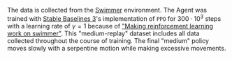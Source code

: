The data is collected from the [Swimmer](https://gymnasium.farama.org/environments/mujoco/swimmer/) environment. The Agent was trained with [Stable Baselines 3](https://stable-baselines3.readthedocs.io/en/master/)'s implementation of `PPO` for $300 \cdot 10^3$ steps with a learning rate of $\gamma = 1$ because of ["Making reinforcement learning work on swimmer"](https://arxiv.org/abs/2208.07587). This "medium-replay" dataset includes all data collected throughout the course of training. The final "medium" policy moves slowly with a serpentine motion while making excessive movements.
